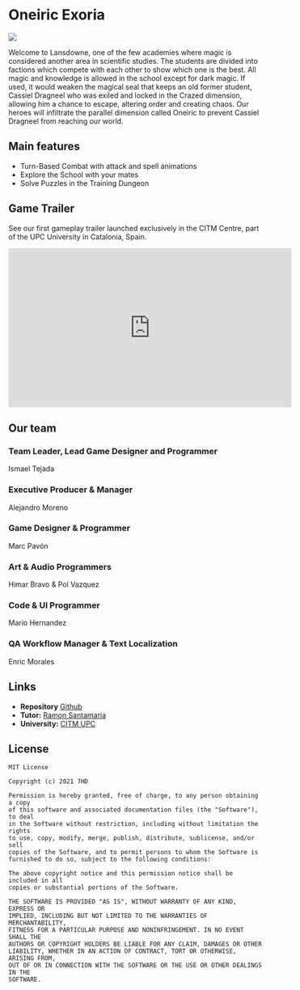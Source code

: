 # Oneiric Exoria

![](../Webpage/game_logo.png)


Welcome to Lansdowne, one of the few academies where magic is considered another area in scientific studies. The students are divided into factions which compete with each other to show which one is the best. All magic and knowledge is allowed in the school except for dark magic. If used, it would weaken the magical seal that keeps an old former student, Cassiel Dragneel who was exiled and locked in the Crazed dimension, allowing him a chance to escape, altering order and creating chaos. Our heroes will infiltrate the parallel dimension called Oneiric to prevent Cassiel Dragneel from reaching our world.

## Main features

- Turn-Based Combat with attack and spell animations
- Explore the School with your mates
- Solve Puzzles in the Training Dungeon

## Game Trailer
See our first gameplay trailer launched exclusively in the CITM Centre, part of the UPC University in Catalonia, Spain.

<iframe width="560" height="315" src="https://www.youtube.com/embed/IAedd1ZcyT4" frameborder="0" allow="accelerometer; autoplay; encrypted-media; gyroscope; picture-in-picture" allowfullscreen></iframe>

## Our team

### Team Leader, Lead Game Designer and Programmer
Ismael Tejada

### Executive Producer & Manager
Alejandro Moreno

### Game Designer & Programmer
Marc Pavón

### Art & Audio Programmers
Himar Bravo & Pol Vazquez

### Code & UI Programmer
Mario Hernandez

### QA Workflow Manager & Text Localization
Enric Morales

## Links

* **Repository** [Github](https://github.com/IsmaUPC/Oneiric_Exoria)
* **Tutor:** [Ramon Santamaria](https://github.com/raysan5)
* **University:** [CITM UPC](https://www.citm.upc.edu/)


## License
```
MIT License

Copyright (c) 2021 7HD

Permission is hereby granted, free of charge, to any person obtaining a copy
of this software and associated documentation files (the "Software"), to deal
in the Software without restriction, including without limitation the rights
to use, copy, modify, merge, publish, distribute, sublicense, and/or sell
copies of the Software, and to permit persons to whom the Software is
furnished to do so, subject to the following conditions:

The above copyright notice and this permission notice shall be included in all
copies or substantial portions of the Software.

THE SOFTWARE IS PROVIDED "AS IS", WITHOUT WARRANTY OF ANY KIND, EXPRESS OR
IMPLIED, INCLUDING BUT NOT LIMITED TO THE WARRANTIES OF MERCHANTABILITY,
FITNESS FOR A PARTICULAR PURPOSE AND NONINFRINGEMENT. IN NO EVENT SHALL THE
AUTHORS OR COPYRIGHT HOLDERS BE LIABLE FOR ANY CLAIM, DAMAGES OR OTHER
LIABILITY, WHETHER IN AN ACTION OF CONTRACT, TORT OR OTHERWISE, ARISING FROM,
OUT OF OR IN CONNECTION WITH THE SOFTWARE OR THE USE OR OTHER DEALINGS IN THE
SOFTWARE.

```
